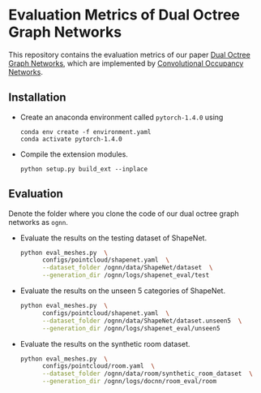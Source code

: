 # Evaluation Metrics of Dual Octree Graph Networks

This repository contains the evaluation metrics of our paper
[Dual Octree Graph Networks](https://arxiv.org/abs/2205.02825), which are implemented by
[Convolutional Occupancy Networks](https://github.com/autonomousvision/convolutional_occupancy_networks).


## Installation

- Create an anaconda environment called `pytorch-1.4.0` using
    ```
    conda env create -f environment.yaml
    conda activate pytorch-1.4.0
   ```

- Compile the extension modules.
    ```
    python setup.py build_ext --inplace
    ```

## Evaluation

Denote the folder where you clone the code of our dual octree graph networks as `ognn`.

- Evaluate the results on the testing dataset of ShapeNet.

  ```bash
  python eval_meshes.py  \
        configs/pointcloud/shapenet.yaml  \
        --dataset_folder /ognn/data/ShapeNet/dataset  \
        --generation_dir /ognn/logs/shapenet_eval/test
  ```

- Evaluate the results on the unseen 5 categories of ShapeNet.

  ```bash
  python eval_meshes.py  \
        configs/pointcloud/shapenet.yaml  \
        --dataset_folder /ognn/data/ShapeNet/dataset.unseen5  \
        --generation_dir /ognn/logs/shapenet_eval/unseen5
  ```

- Evaluate the results on the synthetic room dataset.

  ```bash
  python eval_meshes.py  \
        configs/pointcloud/room.yaml  \
        --dataset_folder /ognn/data/room/synthetic_room_dataset  \
        --generation_dir /ognn/logs/docnn/room_eval/room
  ```
